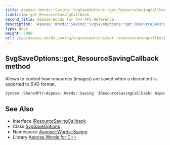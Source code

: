 ```yaml
---
title: Aspose::Words::Saving::SvgSaveOptions::get_ResourceSavingCallback method
linktitle: get_ResourceSavingCallback
second_title: Aspose.Words for C++ API Reference
description: 'Aspose::Words::Saving::SvgSaveOptions::get_ResourceSavingCallback method. Allows to control how resources (images) are saved when a document is exported to SVG format in C++.'
type: docs
weight: 5000
url: /cpp/aspose.words.saving/svgsaveoptions/get_resourcesavingcallback/
---
```

## SvgSaveOptions::get_ResourceSavingCallback method


Allows to control how resources (images) are saved when a document is exported to SVG format.

```cpp
System::SharedPtr<Aspose::Words::Saving::IResourceSavingCallback> Aspose::Words::Saving::SvgSaveOptions::get_ResourceSavingCallback() const
```

## See Also

* Interface [IResourceSavingCallback](../../iresourcesavingcallback/)
* Class [SvgSaveOptions](../)
* Namespace [Aspose::Words::Saving](../../)
* Library [Aspose.Words for C++](../../../)
